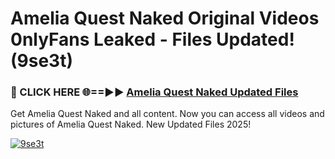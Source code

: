 # Amelia Quest Naked Original Videos 0nlyFans Leaked - Files Updated! (9se3t)

<h3>🔴 CLICK HERE 🌐==►► <a href="https://tinyurl.com/up5wt9bj" rel="nofollow">Amelia Quest Naked Updated Files</a></h3>

Get Amelia Quest Naked and all content. Now you can access all videos and pictures of Amelia Quest Naked. New Updated Files 2025!

[![9se3t](https://i.imgur.com/ABiUzMV.gif)](https://tinyurl.com/up5wt9bj)
